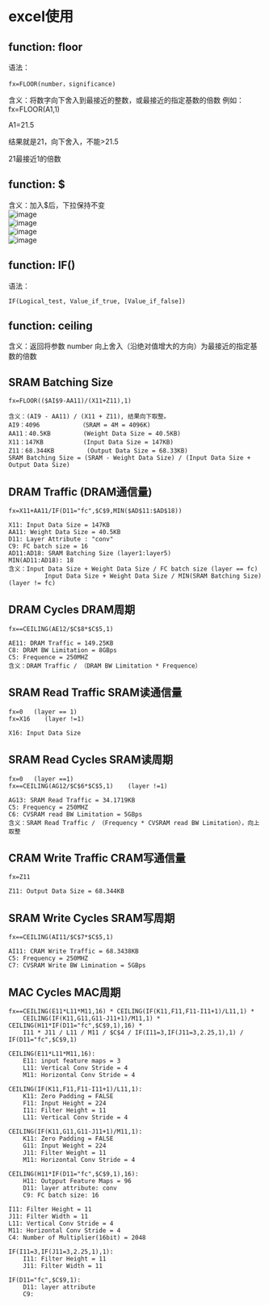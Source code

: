 # excel使用
## function: floor
语法：
```
fx=FLOOR(number，significance)
```
含义：将数字向下舍入到最接近的整数，或最接近的指定基数的倍数
例如：
fx=FLOOR(A1,1)

A1=21.5

结果就是21，向下舍入，不能>21.5

21最接近1的倍数

## function: $
含义：加入$后，下拉保持不变            
![image](https://user-images.githubusercontent.com/63440757/197096346-9faa139e-cdf0-462f-9a72-bc3d7b4ca3c2.png)      
![image](https://user-images.githubusercontent.com/63440757/197096374-e499c44a-7d72-4571-ad44-9915a0785f0b.png)     
![image](https://user-images.githubusercontent.com/63440757/197096400-1ab64b91-d949-4690-991e-63c532a350d3.png)         
![image](https://user-images.githubusercontent.com/63440757/197096415-d2ecd513-edd8-43ca-a216-38e9446ad160.png)              


## function: IF()
语法：
```
IF(Logical_test, Value_if_true, [Value_if_false])
```

			
## function: ceiling
含义：返回将参数 number 向上舍入（沿绝对值增大的方向）为最接近的指定基数的倍数


## SRAM Batching Size
```
fx=FLOOR(($AI$9-AA11)/(X11+Z11),1)
```
```
含义：(AI9 - AA11) / (X11 + Z11), 结果向下取整。               
AI9：4096           （SRAM = 4M = 4096K)               
AA11：40.5KB         (Weight Data Size = 40.5KB)           
X11：147KB           (Input Data Size = 147KB)             
Z11：68.344KB         (Output Data Size = 68.33KB)            
SRAM Batching Size = (SRAM - Weight Data Size) / (Input Data Size + Output Data Size)   
```


## DRAM Traffic (DRAM通信量)
```
fx=X11+AA11/IF(D11="fc",$C$9,MIN($AD$11:$AD$18))
```
```
X11: Input Data Size = 147KB               
AA11: Weight Data Size = 40.5KB              
D11: Layer Attribute : "conv"                
C9: FC batch size = 16                
AD11:AD18: SRAM Batching Size (layer1:layer5)                    
MIN(AD11:AD18): 18                       
含义：Input Data Size + Weight Data Size / FC batch size (layer == fc)                      
		  Input Data Size + Weight Data Size / MIN(SRAM Batching Size) (layer != fc)       
```

## DRAM Cycles   DRAM周期
```
fx==CEILING(AE12/$C$8*$C$5,1)
```
```
AE11: DRAM Traffic = 149.25KB
C8: DRAM BW Limitation = 8GBps
C5: Frequence = 250MHZ
含义：DRAM Traffic / （DRAM BW Limitation * Frequence）
```

## SRAM Read Traffic   SRAM读通信量
```
fx=0   (layer == 1)
fx=X16    (layer !=1)
```
```
X16: Input Data Size
```

## SRAM Read Cycles  SRAM读周期
```
fx=0   (layer ==1)
fx==CEILING(AG12/$C$6*$C$5,1)    (layer !=1)
```
```
AG13: SRAM Read Traffic = 34.1719KB
C5: Frequency = 250MHZ
C6: CVSRAM read BW Limitation = 5GBps
含义：SRAM Read Traffic / （Frequency * CVSRAM read BW Limitation），向上取整
```

## CRAM Write Traffic  CRAM写通信量
```
fx=Z11
```
```
Z11: Output Data Size = 68.344KB
```

## SRAM Write Cycles  SRAM写周期
```
fx==CEILING(AI11/$C$7*$C$5,1)
```
```
AI11: CRAM Write Traffic = 68.3438KB
C5: Frequency = 250MHZ
C7: CVSRAM Write BW Limination = 5GBps
```

## MAC Cycles  MAC周期
```
fx==CEILING(E11*L11*M11,16) * CEILING(IF(K11,F11,F11-I11+1)/L11,1) * 
    CEILING(IF(K11,G11,G11-J11+1)/M11,1) * CEILING(H11*IF(D11="fc",$C$9,1),16) * 
    I11 * J11 / L11 / M11 / $C$4 / IF(I11=3,IF(J11=3,2.25,1),1) / IF(D11="fc",$C$9,1) 
```
```
CEILING(E11*L11*M11,16):
	E11: input feature maps = 3
	L11: Vertical Conv Stride = 4
	M11: Horizontal Conv Stride = 4
	
CEILING(IF(K11,F11,F11-I11+1)/L11,1):
	K11: Zero Padding = FALSE
	F11: Input Height = 224
	I11: Filter Height = 11
	L11: Vertical Conv Stride = 4
	
CEILING(IF(K11,G11,G11-J11+1)/M11,1):
	K11: Zero Padding = FALSE
	G11: Input Weight = 224
	J11: Filter Weight = 11
	M11: Horizontal Conv Stride = 4
	
CEILING(H11*IF(D11="fc",$C$9,1),16):
	H11: Outpput Feature Maps = 96
	D11: layer attribute: conv
	C9: FC batch size: 16
	
I11: Filter Height = 11
J11: Filter Width = 11
L11: Vertical Conv Stride = 4
M11: Horizontal Conv Stride = 4
C4: Number of Multiplier(16bit) = 2048

IF(I11=3,IF(J11=3,2.25,1),1):
	I11: Filter Height = 11
	J11: Filter Width = 11
	
IF(D11="fc",$C$9,1):
	D11: layer attribute
	C9:
```

## 






